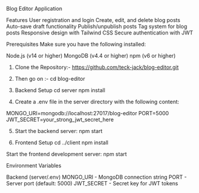 Blog Editor Application

Features
User registration and login
Create, edit, and delete blog posts
Auto-save draft functionality
Publish/unpublish posts
Tag system for blog posts
Responsive design with Tailwind CSS
Secure authentication with JWT


Prerequisites
Make sure you have the following installed:

Node.js (v14 or higher)
MongoDB (v4.4 or higher)
npm (v6 or higher)


1. Clone the Repository:- https://github.com/teck-jack/blog-editor.git
2. Then go on :- cd blog-editor
3. Backend Setup
cd server
npm install

4. Create a .env file in the server directory with the following content:

MONGO_URI=mongodb://localhost:27017/blog-editor
PORT=5000
JWT_SECRET=your_strong_jwt_secret_here

5. Start the backend server: npm start

6. Frontend Setup
cd ../client
npm install

Start the frontend development server: npm start






Environment Variables

Backend (server/.env)
MONGO_URI - MongoDB connection string
PORT - Server port (default: 5000)
JWT_SECRET - Secret key for JWT tokens

